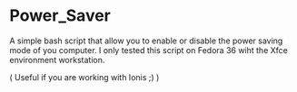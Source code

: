 # Power_Saver
A simple bash script that allow you to enable or disable the power saving mode of you computer.
I only tested this script on Fedora 36 wiht the Xfce environment  workstation.

( Useful if you are working with Ionis ;) )

